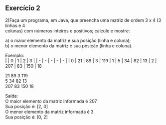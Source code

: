 ## Exercício 2

2)Faça um programa, em Java,  que preencha uma matriz de ordem 3 x 4 (3 linhas e 4  
colunas) com números inteiros e positivos; calcule e mostre:  
  
a)  o maior elemento da matriz e sua posição (linha e coluna);  
b)  o menor elemento da matriz e sua posição (linha e coluna).  
  
Exemplo:  
| | 0 | 1 | 2 | 3 |
| - | - | - | - | - |
| 0 | 21  | 89  | 3 | 119
| 1 | 5  | 34  | 82 | 13
| 2 | 207  | 83  | 150 | 18

21  89  3  119  
5  34  82  13  
207  83  150  18  
  
Saída:  
O maior elemento da matriz informada é 207  
Sua posição é: [2, 0]  
O menor elemento da matriz informada é 3  
Sua posição é: [0, 2]